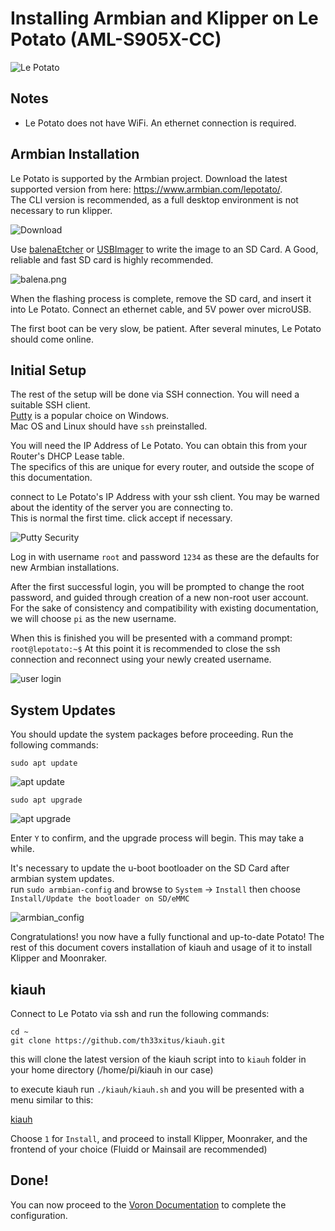 # Installing Armbian and Klipper on Le Potato (AML-S905X-CC)

![Le Potato](images/LePotato.png)

## Notes

 - Le Potato does not have WiFi.  An ethernet connection is required.


## Armbian Installation

 Le Potato is supported by the Armbian project.  Download the latest supported version from here: https://www.armbian.com/lepotato/.  
 The CLI version is recommended, as a full desktop environment is not necessary to run klipper.  
 
 ![Download](images/armbian_download.png)


 Use [balenaEtcher](https://www.balena.io/etcher/) or [USBImager](https://gitlab.com/bztsrc/usbimager) 
 to write the image to an SD Card.  A Good, reliable and fast SD card is highly recommended.

 ![balena.png](images/balena_etcher.png)


 When the flashing process is complete, remove the SD card, and insert it into Le Potato.  Connect an ethernet cable, and 5V power over microUSB.
 
 The first boot can be very slow, be patient.  After several minutes, Le Potato should come online.



## Initial Setup

The rest of the setup will be done via SSH connection.  You will need a suitable SSH client.  
[Putty](https://www.chiark.greenend.org.uk/~sgtatham/putty/latest.html) is a popular choice on Windows.  
Mac OS and Linux should have `ssh` preinstalled.

You will need the IP Address of Le Potato.  You can obtain this from your Router's DHCP Lease table.  
The specifics of this are unique for every router, and outside the scope of this documentation.

connect to Le Potato's IP Address with your ssh client.  You may be warned about the identity of the server you are connecting to.  
This is normal the first time.  click accept if necessary.

![Putty Security](images/putty_security.png)


Log in with username `root` and password `1234` as these are the defaults for new Armbian installations.  

After the first successful login, you will be prompted to change the root password, and guided through creation of a new non-root user account.  
For the sake of consistency and compatibility with existing documentation, we will choose `pi` as the new username.  

When this is finished you will be presented with a command prompt: `root@lepotato:~$`  At this point it is recommended to close the ssh connection
and reconnect using your newly created username.

![user login](images/user_login.png)


## System Updates

You should update the system packages before proceeding.  Run the following commands:

`sudo apt update`

![apt update](images/apt_update.png)


`sudo apt upgrade`

![apt upgrade](images/apt_upgrade.png)

Enter `Y` to confirm, and the upgrade process will begin.  This may take a while.


It's necessary to update the u-boot bootloader on the SD Card after armbian system updates.  
run `sudo armbian-config` and browse to `System` -> `Install` then choose `Install/Update the bootloader on SD/eMMC`

![armbian_config](images/armbian-config.png)

Congratulations! you now have a fully functional and up-to-date Potato!  The rest of this document covers installation of kiauh and usage of it to install Klipper and Moonraker.

## kiauh

Connect to Le Potato via ssh and run the following commands:

```
cd ~
git clone https://github.com/th33xitus/kiauh.git
```

this will clone the latest version of the kiauh script into to `kiauh` folder in your home directory (/home/pi/kiauh in our case)

to execute kiauh run `./kiauh/kiauh.sh` and you will be presented with a menu similar to this:

[kiauh](images/kiauh_main.png)

Choose `1` for `Install`, and proceed to install Klipper, Moonraker, and the frontend of your choice (Fluidd or Mainsail are recommended)

## Done!

You can now proceed to the [Voron Documentation](https://docs.vorondesign.com/build/software/configuration.html) to complete the configuration.
